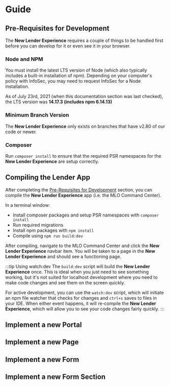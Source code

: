 # Guide

## Pre-Requisites for Development
The **New Lender Experience** requires a couple of things to be handled first before you can develop for it or even see it in your browser.

### Node and NPM
You must install the latest LTS version of Node (which also typically includes a built-in installation of npm). Depending on your computer's policy with InfoSec, you may need to request InfoSec for a Node installation. 

As of July 23rd, 2021 (when this documentation section was last checked), the LTS version was **14.17.3 (includes npm 6.14.13)**

### Minimum Branch Version
The **New Lender Experience** only exists on branches that have v2.80 of our code or newer.

### Composer
Run `composer install` to ensure that the required PSR namespaces for the **New Lender Experience** are setup correctly.

## Compiling the Lender App
After completing the [Pre-Requisites for Development](#pre-requisites-for-development) section, you can compile the **New Lender Experience** app (i.e. the MLO Command Center).

In a terminal window:
- Install composer packages and setup PSR namespaces with `composer install`
- Run required migrations
- Install npm packages with `npm install`
- Compile using `npm run build:dev`

After compiling, navigate to the MLO Command Center and click the **New Lender Experience** navbar item. You will be taken to a page in the **New Lender Experience** and should see a functioning page.

:::tip Using watch:dev
The `build:dev` script will build the **New Lender Experience** once. This is ideal when you just need to see something working, but it's not suited for localhost development where you need to make code changes and see them on the screen quickly.

For active development, you can use the `watch:dev` script, which will initiate an npm file watcher that checks for changes and `ctrl+s` saves to files in your IDE. When either event happens, it will re-compile the **New Lender Experience**, which will allow you to see your code changes fairly quickly.
:::

## Implement a new Portal

## Implement a new Page

## Implement a new Form

## Implement a new Form Section